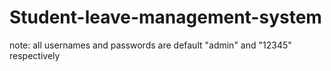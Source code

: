 # Student-leave-management-system

note: all usernames and passwords are default "admin" and "12345" respectively
